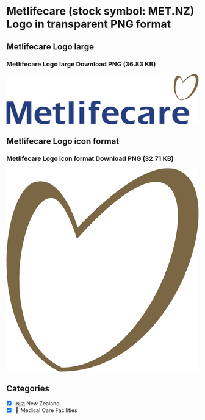 # Metlifecare (stock symbol: MET.NZ) Logo in transparent PNG format

## Metlifecare Logo large

### Metlifecare Logo large Download PNG (36.83 KB)

![Metlifecare Logo large Download PNG (36.83 KB)](/img/orig/MET.NZ_BIG-c73ff65a.png)

## Metlifecare Logo icon format

### Metlifecare Logo icon format Download PNG (32.71 KB)

![Metlifecare Logo icon format Download PNG (32.71 KB)](/img/orig/MET.NZ-4121baac.png)



## Categories
- [x] 🇳🇿 New Zealand
- [x] 🏥 Medical Care Facilities

